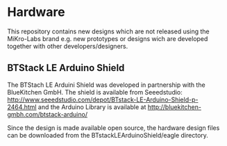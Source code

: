 # Hardware

This repository contains new designs which are not released using the MiKro-Labs brand e.g. new prototypes or designs wich are developed together with other developers/designers.

## BTStack LE Arduino Shield

The BTStach LE Arduini Shield was developed in partnership with the BlueKitchen GmbH. The shield is available from Seeedstudio: http://www.seeedstudio.com/depot/BTstack-LE-Arduino-Shield-p-2464.html and the Arduino Library is available at http://bluekitchen-gmbh.com/btstack-arduino/

Since the design is made available open source, the hardware design files can be downloaded from the BTstackLEArduinoShield/eagle directory.

